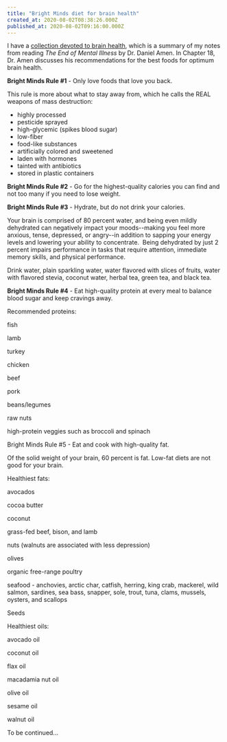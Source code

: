 ```yaml
---
title: "Bright Minds diet for brain health"
created_at: 2020-08-02T08:38:26.000Z
published_at: 2020-08-02T09:16:00.000Z
---
```

I have a [collection devoted to brain health](https://cowriters.app/@brandonwilson/brain-health-3965e65ab844c1dc), which is a summary of my notes from reading _The End of Mental Illness_ by Dr. Daniel Amen. In Chapter 18, Dr. Amen discusses his recommendations for the best foods for optimum brain health.

**Bright Minds Rule #1** - Only love foods that love you back.

This rule is more about what to stay away from, which he calls the REAL weapons of mass destruction:

*   highly processed
*   pesticide sprayed
*   high-glycemic (spikes blood sugar)
*   low-fiber
*   food-like substances
*   artificially colored and sweetened
*   laden with hormones
*   tainted with antibiotics
*   stored in plastic containers

**Bright Minds Rule #2** - Go for the highest-quality calories you can find and not too many if you need to lose weight.

**Bright Minds Rule #3** - Hydrate, but do not drink your calories.

Your brain is comprised of 80 percent water, and being even mildly dehydrated can negatively impact your moods--making you feel more anxious, tense, depressed, or angry--in addition to sapping your energy levels and lowering your ability to concentrate.  Being dehydrated by just 2 percent impairs performance in tasks that require attention, immediate memory skills, and physical performance. 

Drink water, plain sparkling water, water flavored with slices of fruits, water with flavored stevia, coconut water, herbal tea, green tea, and black tea.

**Bright Minds Rule #4** - Eat high-quality protein at every meal to balance blood sugar and keep cravings away.

Recommended proteins:

fish

lamb

turkey

chicken

beef

pork

beans/legumes

raw nuts

high-protein veggies such as broccoli and spinach

Bright Minds Rule #5 - Eat and cook with high-quality fat.

Of the solid weight of your brain, 60 percent is fat. Low-fat diets are not good for your brain.

Healthiest fats:

avocados

cocoa butter

coconut

grass-fed beef, bison, and lamb

nuts (walnuts are associated with less depression)

olives

organic free-range poultry

seafood - anchovies, arctic char, catfish, herring, king crab, mackerel, wild salmon, sardines, sea bass, snapper, sole, trout, tuna, clams, mussels, oysters, and scallops

Seeds

Healthiest oils:

avocado oil

coconut oil

flax oil

macadamia nut oil

olive oil

sesame oil

walnut oil

To be continued...
